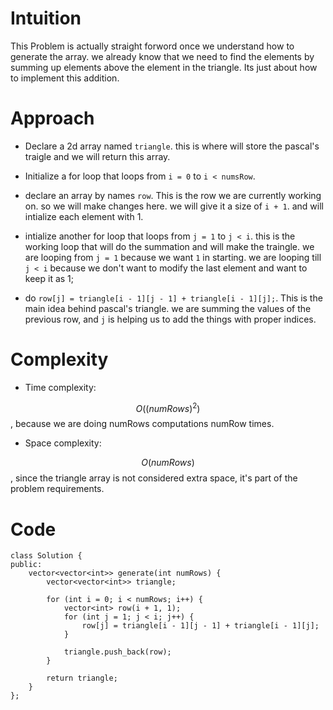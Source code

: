 # Intuition

This Problem is actually straight forword once we understand how to generate the array. we already know that we need to find the elements by summing up elements above the element in the triangle. Its just about how to implement this addition.

  

# Approach

- Declare a 2d array named `triangle`. this is where will store the pascal's traigle and we will return this array.

- Initialize a for loop that loops from `i = 0` to `i < numsRow`.

- declare an array by names `row`. This is the row we are currently working on. so we will make changes here. we will give it a size of `i + 1`. and will intialize each element with 1.

- intialize another for loop that loops from `j = 1` to `j < i`. this is the working loop that will do the summation and will make the traingle. we are looping from `j = 1` because we want `1` in starting. we are looping till `j < i` because we don't want to modify the last element and want to keep it as 1;

- do `row[j] = triangle[i - 1][j - 1] + triangle[i - 1][j];`. This is the main idea behind pascal's triangle. we are summing the values of the previous row, and `j` is helping us to add the things with proper indices.

  

# Complexity

- Time complexity:

$$O((numRows)^2)$$, because we are doing numRows computations numRow times.

  

- Space complexity:

$$O(numRows)$$, since the triangle array is not considered extra space, it's part of the problem requirements.

  

# Code

```cpp[]
class Solution {
public:
    vector<vector<int>> generate(int numRows) {
        vector<vector<int>> triangle;

        for (int i = 0; i < numRows; i++) {
            vector<int> row(i + 1, 1);
            for (int j = 1; j < i; j++) {
                row[j] = triangle[i - 1][j - 1] + triangle[i - 1][j];
            }

            triangle.push_back(row);
        }

        return triangle;
    }
};
```
